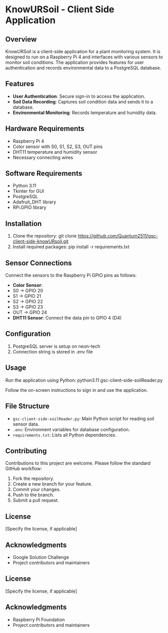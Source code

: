 # KnowURSoil - Client Side Application

## Overview

KnowURSoil is a client-side application for a plant monitoring system. It is designed to run on a Raspberry Pi 4 and interfaces with various sensors to monitor soil conditions. The application provides features for user authentication and records environmental data to a PostgreSQL database.

## Features

- **User Authentication**: Secure sign-in to access the application.
- **Soil Data Recording**: Captures soil condition data and sends it to a database.
- **Environmental Monitoring**: Records temperature and humidity data.

## Hardware Requirements

- Raspberry Pi 4
- Color sensor with S0, S1, S2, S3, OUT pins
- DHT11 temperature and humidity sensor
- Necessary connecting wires

## Software Requirements

- Python 3.11
- Tkinter for GUI
- PostgreSQL
- Adafruit_DHT library
- RPi.GPIO library

## Installation

1. Clone the repository: git clone https://github.com/Quantum2511/gsc-client-side-knowURsoil.git
2. Install required packages:
pip install -r requirements.txt


## Sensor Connections

Connect the sensors to the Raspberry Pi GPIO pins as follows:

- **Color Sensor**:
- S0 -> GPIO 20
- S1 -> GPIO 21
- S2 -> GPIO 22
- S3 -> GPIO 23
- OUT -> GPIO 24
- **DHT11 Sensor**: Connect the data pin to GPIO 4 (D4)

## Configuration

1. PostgreSQL server is setup on neon-tech
2. Connection string is stored in .env file

## Usage

Run the application using Python:
python3.11 gsc-client-side-soilReader.py

Follow the on-screen instructions to sign in and use the application.


## File Structure

- `gsc-client-side-soilReader.py`: Main Python script for reading soil sensor data.
- `.env`: Environment variables for database configuration.
- `requirements.txt`: Lists all Python dependencies.

## Contributing

Contributions to this project are welcome. Please follow the standard GitHub workflow:

1. Fork the repository.
2. Create a new branch for your feature.
3. Commit your changes.
4. Push to the branch.
5. Submit a pull request.

## License

[Specify the license, if applicable]

## Acknowledgments

- Google Solution Challenge
- Project contributors and maintainers

## License

[Specify the license, if applicable]

## Acknowledgments

- Raspberry Pi Foundation
- Project contributors and maintainers
